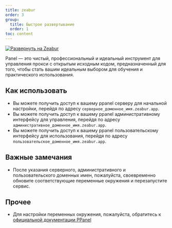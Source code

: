 ```yaml
---
title: zeabur
order: 3
group:
  title: Быстрое развертывание
  order: 1
toc: content
---
```


[![Развернуть на Zeabur](https://zeabur.com/button.svg)](https://zeabur.com/templates/IBPWWW)

Panel — это чистый, профессиональный и идеальный инструмент для управления прокси с открытым исходным кодом, предназначенный для того, чтобы стать вашим идеальным выбором для обучения и практического использования.

## Как использовать

- Вы можете получить доступ к вашему ppanel серверу для начальной настройки, перейдя по адресу `серверное_доменное_имя.zeabur.app`.
- Вы можете получить доступ к вашему ppanel административному интерфейсу для управления, перейдя по адресу `административное_доменное_имя.zeabur.app`.
- Вы можете получить доступ к вашему ppanel пользовательскому интерфейсу для использования, перейдя по адресу `пользовательское_доменное_имя.zeabur.app`.

## Важные замечания

- После указания серверного, административного и пользовательского доменных имен, пожалуйста, своевременно обновите соответствующие переменные окружения и перезапустите сервис.

## Прочее

- Для настройки переменных окружения, пожалуйста, обратитесь к [официальной документации PPanel](https://ppanel.dev/)

